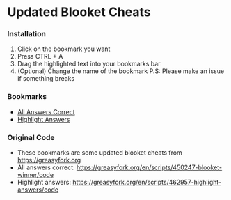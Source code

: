 # Updated Blooket Cheats

### Installation
1. Click on the bookmark you want
2. Press CTRL + A
3. Drag the highlighted text into your bookmarks bar
4. (Optional) Change the name of the bookmark
P.S: Please make an issue if something breaks

### Bookmarks
- [All Answers Correct](/AllAnswersCorrect.js?raw=true)
- [Highlight Answers](/HighlightAnswers.js?raw=true)

### Original Code
- These bookmarks are some updated blooket cheats from https://greasyfork.org
- All answers correct: https://greasyfork.org/en/scripts/450247-blooket-winner/code
- Highlight answers: https://greasyfork.org/en/scripts/462957-highlight-answers/code
